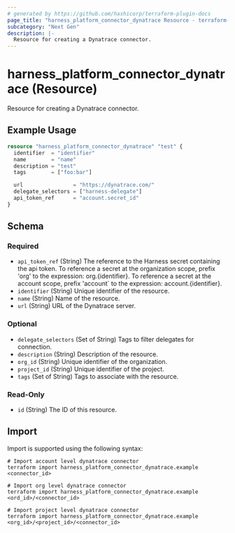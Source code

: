 ```yaml
---
# generated by https://github.com/hashicorp/terraform-plugin-docs
page_title: "harness_platform_connector_dynatrace Resource - terraform-provider-harness"
subcategory: "Next Gen"
description: |-
  Resource for creating a Dynatrace connector.
---
```


# harness_platform_connector_dynatrace (Resource)

Resource for creating a Dynatrace connector.

## Example Usage

```terraform
resource "harness_platform_connector_dynatrace" "test" {
  identifier  = "identifier"
  name        = "name"
  description = "test"
  tags        = ["foo:bar"]

  url                = "https://dynatrace.com/"
  delegate_selectors = ["harness-delegate"]
  api_token_ref      = "account.secret_id"
}
```

<!-- schema generated by tfplugindocs -->
## Schema

### Required

- `api_token_ref` (String) The reference to the Harness secret containing the api token. To reference a secret at the organization scope, prefix 'org' to the expression: org.{identifier}. To reference a secret at the account scope, prefix 'account` to the expression: account.{identifier}.
- `identifier` (String) Unique identifier of the resource.
- `name` (String) Name of the resource.
- `url` (String) URL of the Dynatrace server.

### Optional

- `delegate_selectors` (Set of String) Tags to filter delegates for connection.
- `description` (String) Description of the resource.
- `org_id` (String) Unique identifier of the organization.
- `project_id` (String) Unique identifier of the project.
- `tags` (Set of String) Tags to associate with the resource.

### Read-Only

- `id` (String) The ID of this resource.

## Import

Import is supported using the following syntax:

```shell
# Import account level dynatrace connector 
terraform import harness_platform_connector_dynatrace.example <connector_id>

# Import org level dynatrace connector 
terraform import harness_platform_connector_dynatrace.example <ord_id>/<connector_id>

# Import project level dynatrace connector 
terraform import harness_platform_connector_dynatrace.example <org_id>/<project_id>/<connector_id>
```
